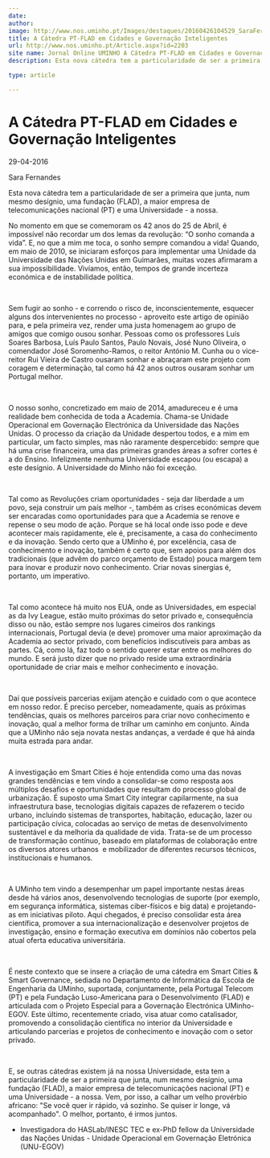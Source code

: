 ```yaml
---
date: 
author: 
image: http://www.nos.uminho.pt/Images/destaques/20160426104529_SaraFernandesUNUEGOV.jpg
title: A Cátedra PT-FLAD em Cidades e Governação Inteligentes
url: http://www.nos.uminho.pt/Article.aspx?id=2203
site name: Jornal Online UMINHO A Cátedra PT-FLAD em Cidades e Governação Inteligentes
description: Esta nova cátedra tem a particularidade de ser a primeira que junta, num mesmo desígnio, uma fundação (FLAD), a maior empresa de telecomunicações nacional (PT) e uma Universidade - a nossa.

type: article

---
```

# A Cátedra PT-FLAD em Cidades e Governação Inteligentes


29-04-2016

Sara Fernandes

Esta nova cátedra tem a particularidade de ser a primeira que junta, num mesmo desígnio, uma fundação (FLAD), a maior empresa de telecomunicações nacional (PT) e uma Universidade - a nossa.

No momento em que se comemoram os 42 anos do 25 de Abril, é impossível não recordar um dos lemas da revolução: “O sonho comanda a vida”. E, no que a mim me toca, o sonho sempre comandou a vida! Quando, em maio de 2010, se iniciaram esforços para implementar uma Unidade da Universidade das Nações Unidas em Guimarães, muitas vozes afirmaram a sua impossibilidade. Vivíamos, então, tempos de grande incerteza económica e de instabilidade política.

 

Sem fugir ao sonho - e correndo o risco de, inconscientemente, esquecer alguns dos intervenientes no processo - aproveito este artigo de opinião para, e pela primeira vez, render uma justa homenagem ao grupo de amigos que comigo ousou sonhar. Pessoas como os professores Luís Soares Barbosa, Luís Paulo Santos, Paulo Novais, José Nuno Oliveira, o comendador José Soromenho-Ramos, o reitor António M. Cunha ou o vice-reitor Rui Vieira de Castro ousaram sonhar e abraçaram este projeto com coragem e determinação, tal como há 42 anos outros ousaram sonhar um Portugal melhor. 

 

O nosso sonho, concretizado em maio de 2014, amadureceu e é uma realidade bem conhecida de toda a Academia. Chama-se Unidade Operacional em Governação Electrónica da Universidade das Nações Unidas. O processo da criação da Unidade despertou todos, e a mim em particular, um facto simples, mas não raramente despercebido: sempre que há uma crise financeira, uma das primeiras grandes áreas a sofrer cortes é a do Ensino. Infelizmente nenhuma Universidade escapou (ou escapa) a este desígnio. A Universidade do Minho não foi exceção. 

 

Tal como as Revoluções criam oportunidades - seja dar liberdade a um povo, seja construir um país melhor -, também as crises económicas devem ser encaradas como oportunidades para que a Academia se renove e repense o seu modo de ação. Porque se há local onde isso pode e deve acontecer mais rapidamente, ele é, precisamente, a casa do conhecimento e da inovação. Sendo certo que a UMinho é, por excelência, casa de conhecimento e inovação, também é certo que, sem apoios para além dos tradicionais (que advêm do parco orçamento de Estado) pouca margem tem para inovar e produzir novo conhecimento. Criar novas sinergias é, portanto, um imperativo.

 

Tal como acontece há muito nos EUA, onde as Universidades, em especial as da Ivy League, estão muito próximas do setor privado e, consequência disso ou não, estão sempre nos lugares cimeiros dos rankings internacionais, Portugal devia (e deve) promover uma maior aproximação da Academia ao sector privado, com benefícios indiscutíveis para ambas as partes. Cá, como lá, faz todo o sentido querer estar entre os melhores do mundo. E será justo dizer que no privado reside uma extraordinária oportunidade de criar mais e melhor conhecimento e inovação. 

 

Daí que possíveis parcerias exijam atenção e cuidado com o que acontece em nosso redor. É preciso perceber, nomeadamente, quais as próximas tendências, quais os melhores parceiros para criar novo conhecimento e inovação, qual a melhor forma de trilhar um caminho em conjunto. Ainda que a UMinho não seja novata nestas andanças, a verdade é que há ainda muita estrada para andar.

 

A investigação em Smart Cities é hoje entendida como uma das novas grandes tendências e tem vindo a consolidar-se como resposta aos múltiplos desafios e oportunidades que resultam do processo global de urbanização. É suposto uma Smart City integrar capilarmente, na sua infraestrutura base, tecnologias digitais capazes de refazerem o tecido urbano, incluindo sistemas de transportes, habitação, educação, lazer ou participação cívica, colocadas ao serviço de metas de desenvolvimento sustentável e da melhoria da qualidade de vida. Trata-se de um processo de transformação contínuo, baseado em plataformas de colaboração entre os diversos atores urbanos  e mobilizador de diferentes recursos técnicos, institucionais e humanos.

 

A UMinho tem vindo a desempenhar um papel importante nestas áreas desde há vários anos, desenvolvendo tecnologias de suporte (por exemplo, em segurança informática, sistemas ciber-físicos e big data) e projetando-as em iniciativas piloto. Aqui chegados, é preciso consolidar esta área científica, promover a sua internacionalização e desenvolver projetos de investigação, ensino e formação executiva em domínios não cobertos pela atual oferta educativa universitária.

 

É neste contexto que se insere a criação de uma cátedra em Smart Cities & Smart Governance, sediada no Departamento de Informática da Escola de Engenharia da UMinho, suportada, conjuntamente, pela Portugal Telecom (PT) e pela Fundação Luso-Americana para o Desenvolvimento (FLAD) e articulada com o Projeto Especial para a Governação Electrónica UMinho-EGOV. Este último, recentemente criado, visa atuar como catalisador, promovendo a consolidação científica no interior da Universidade e articulando parcerias e projetos de conhecimento e inovação com o setor privado.

 

E, se outras cátedras existem já na nossa Universidade, esta tem a particularidade de ser a primeira que junta, num mesmo desígnio, uma fundação (FLAD), a maior empresa de telecomunicações nacional (PT) e uma Universidade - a nossa. Vem, por isso, a calhar um velho provérbio africano: "Se você quer ir rápido, vá sozinho. Se quiser ir longe, vá acompanhado". O melhor, portanto, é irmos juntos.

* Investigadora do HASLab/INESC TEC e ex-PhD fellow da Universidade das Nações Unidas - Unidade Operacional em Governação Eletrónica (UNU-EGOV)

